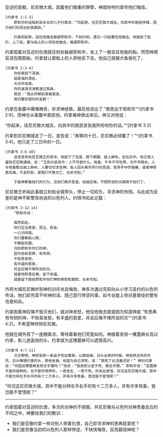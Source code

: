 亚述的首都，尼尼微大城，因着他们极重的罪孽，神就吩咐约拿传他们悔改。

    [约拿书 1:1-3]
        耶和华的话临到亚米太的儿子约拿说：“你起来，往尼尼微大城去，向其中的居民呼喊，因为他们的恶达到我面前。”
        
        约拿却起来，逃往他施去躲避耶和华。下到约帕，遇见一只船要往他施去，他就给了船价，上了船，要与船上的人同往他施去，躲避耶和华。

约拿因着对亚述的仇恨就往别处躲避耶和华，坐上了一艘去往他施的船。然而神用狂浪包围那船，约拿就让那船上的人把他丢下去，他自己就被大鱼吞吃了。

```
[约拿书 2:3-4]
    你将我投下深渊，
    就是海的深处，
    大水环绕我，
    你的波浪洪涛都漫过我身。
    我说：‘我从你眼前虽被驱逐，
    我仍要仰望你的圣殿！’
```

约拿在鱼腹中痛悔祷告，祈求神拯救，最后他说出了 “救恩出于耶和华”^[约拿书 2:9]，而神也从鱼腹中救拔他。约拿被神救出来后，神又对他说：

“你起来，往尼尼微大城去，向其中的居民宣告我所吩咐你的话。”^[约拿书 3:2]

约拿到尼尼微城走了一日，宣告说：“再等四十日，尼尼微必倾覆了！”^[约拿书 3:4]，他只走了三日中的一日。

```
[约拿书 3:6-10]
    这信息传到尼尼微王的耳中，他就下了宝座，脱下朝服，披上麻布，坐在灰中。他又使人遍告尼尼微通城，说：“王和大臣有令：人不可尝什么，牲畜、牛羊不可吃草，也不可喝水。人与牲畜都当披上麻布，人要切切求告神。各人回头离开所行的恶道，丢弃手中的强暴。或者神转意后悔，不发烈怒，使我们不致灭亡，也未可知。”

    于是神察看他们的行为，见他们离开恶道，他就后悔，不把所说的灾祸降于他们了。
```

尼尼微王听闻此事就立刻给全城带头，停止一切欢乐，寻求神的怜悯。与此成为反差的是神不断警告劝说的以色列人。约珥书如此记载：

```
[约珥书 2:12-14]
    “耶和华说：
    
    虽然如此，
    你们应当禁食、哭泣、悲哀，
    一心归向我。
    你们要撕裂心肠，
    不撕裂衣服，
    归向耶和华你们的神，
    因为他有恩典，有怜悯，
    不轻易发怒，
    有丰盛的慈爱，
    并且后悔不降所说的灾。
    或者他转意后悔，留下余福，
    就是留下献给耶和华你们神的素祭和奠祭，也未可知。
```

外邦大城尼尼微听到神的训斥尚且悔改，神多次通过先知向从小学习圣约的以色列传话，他们却充耳不听神的话、随己意行悖谬的事，如今全能上帝对基督徒的警告也是如此。

约拿因着神后悔不毁灭他们，就对神发怒，他往他施去就是因为知道神是 “有恩典有怜悯的神，不轻易发怒，有丰盛的慈爱，并且后悔不降所说的灾”^[约拿书 4:2]，不希望神怜悯尼尼微。

他就在城外搭了一座棚乘凉，等待着看他们究竟如何。神接着安排一棵蓖麻长高过约拿，影儿遮盖他的头，约拿就为这棵蓖麻可以遮荫高兴。

    [约拿书 4:7-11]
        次日黎明，神却安排一条虫子咬这蓖麻，以致枯槁。日头出来的时候，神安排炎热的东风，日头曝晒约拿的头，使他发昏。他就为自己求死，说：“我死了比活着还好！” 神对约拿说：“你因这棵蓖麻发怒合乎理吗？”他说：“我发怒以至于死，都合乎理。” 耶和华说：“这蓖麻不是你栽种的，也不是你培养的，一夜发生，一夜干死，你尚且爱惜，何况这尼尼微大城，其中不能分辨左手右手的有十二万多人，并有许多牲畜，我岂能不爱惜呢？”

“何况这尼尼微大城，其中不能分辨左手右手的有十二万多人，并有许多牲畜，我岂能不爱惜呢？”

---

约拿因着对亚述的仇恨，多次的对神的不顺服，并尼尼微与以色列对神责备反应的不同之中，神要给我们的教训：

- 我们是否像约拿一样对别人带着仇恨，自己却寻求神的恩典慈爱呢？
- 我们是否像当初的以色列人那样悖逆，不快快悔改，反而藐视神呢？
